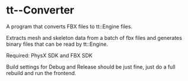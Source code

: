 tt--Converter
=============

A program that converts FBX files to tt::Engine files.

Extracts mesh and skeleton data from a batch of fbx files and generates binary files that can be read by tt::Engine.

Required: PhysX SDK and FBX SDK

Build settings for Debug and Release should be just fine, just do a full rebuild and run the frontend.
